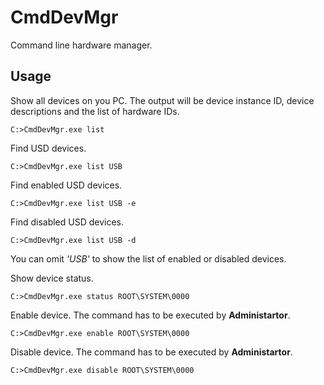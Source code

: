 # CmdDevMgr
Command line hardware manager.

## Usage

Show all devices on you PC. The output will be device instance ID, device descriptions and the list of hardware IDs.
```
C:>CmdDevMgr.exe list
```

Find USD devices.
```
C:>CmdDevMgr.exe list USB
```

Find enabled USD devices.
```
C:>CmdDevMgr.exe list USB -e
```

Find disabled USD devices.
```
C:>CmdDevMgr.exe list USB -d
```

You can omit *'USB'* to show the list of enabled or disabled devices.

Show device status.
```
C:>CmdDevMgr.exe status ROOT\SYSTEM\0000
```

Enable device. The command has to be executed by **Administartor**.
```
C:>CmdDevMgr.exe enable ROOT\SYSTEM\0000
```

Disable device. The command has to be executed by **Administartor**.
```
C:>CmdDevMgr.exe disable ROOT\SYSTEM\0000
```